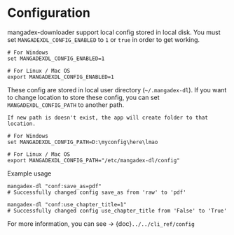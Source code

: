 # Configuration

mangadex-downloader support local config stored in local disk. You must set `MANGADEXDL_CONFIG_ENABLED` to `1` or `true` in order to get working.

```shell
# For Windows
set MANGADEXDL_CONFIG_ENABLED=1

# For Linux / Mac OS
export MANGADEXDL_CONFIG_ENABLED=1
```

These config are stored in local user directory (`~/.mangadex-dl`). If you want to change location to store these config, you can set `MANGADEXDL_CONFIG_PATH` to another path.

```{note}
If new path is doesn't exist, the app will create folder to that location.
```

```shell
# For Windows
set MANGADEXDL_CONFIG_PATH=D:\myconfig\here\lmao

# For Linux / Mac OS
export MANGADEXDL_CONFIG_PATH="/etc/mangadex-dl/config"
```

Example usage

```shell
mangadex-dl "conf:save_as=pdf"
# Successfully changed config save_as from 'raw' to 'pdf'

mangadex-dl "conf:use_chapter_title=1"
# Successfully changed config use_chapter_title from 'False' to 'True'
```

For more information, you can see -> {doc}`../../cli_ref/config`
